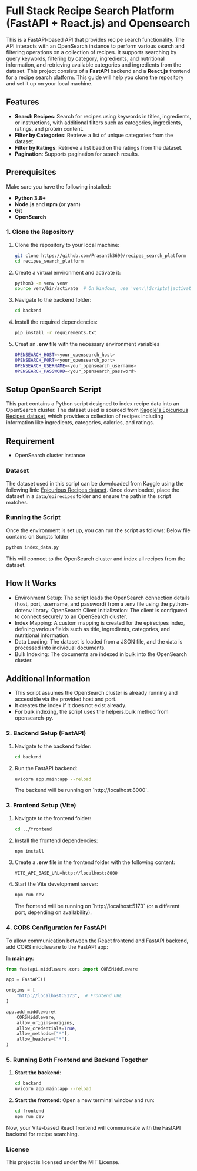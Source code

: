 # Full Stack Recipe Search Platform (FastAPI + React.js) and Opensearch

This is a FastAPI-based API that provides recipe search functionality. The API interacts with an OpenSearch instance to perform various search and filtering operations on a collection of recipes. It supports searching by query keywords, filtering by category, ingredients, and nutritional information, and retrieving available categories and ingredients from the dataset. This project consists of a **FastAPI** backend and a **React.js** frontend for a recipe search platform. This guide will help you clone the repository and set it up on your local machine.

## Features

- **Search Recipes**: Search for recipes using keywords in titles, ingredients, or instructions, with additional filters such as categories, ingredients, ratings, and protein content.
- **Filter by Categories**: Retrieve a list of unique categories from the dataset.
- **Filter by Ratings**: Retrieve a list baed on the ratings from the dataset.
- **Pagination**: Supports pagination for search results.

## Prerequisites

Make sure you have the following installed:

- **Python 3.8+**
- **Node.js** and **npm** (or **yarn**)
- **Git**
- **OpenSearch**

### 1. Clone the Repository

1. Clone the repository to your local machine:
   ```bash
   git clone https://github.com/Prasanth3699/recipes_search_platform
   cd recipes_search_platform
   ```
2. Create a virtual environment and activate it:

   ```bash
   python3 -m venv venv
   source venv/bin/activate  # On Windows, use 'venv\\Scripts\\activate'
   ```

3. Navigate to the backend folder:

   ```bash
   cd backend
   ```

4. Install the required dependencies:

   ```bash
   pip install -r requirements.txt
   ```

5. Creat an **.env** file with the necessary environment variables
   ```bash
   OPENSEARCH_HOST=<your_opensearch_host>
   OPENSEARCH_PORT=<your_opensearch_port>
   OPENSEARCH_USERNAME=<your_opensearch_username>
   OPENSEARCH_PASSWORD=<your_opensearch_password>
   ```

## Setup OpenSearch Script

This part contains a Python script designed to index recipe data into an OpenSearch cluster. The dataset used is sourced from [Kaggle's Epicurious Recipes dataset](https://www.kaggle.com/datasets/hugodarwood/epirecipes), which provides a collection of recipes including information like ingredients, categories, calories, and ratings.

## Requirement

- OpenSearch cluster instance

### Dataset

The dataset used in this script can be downloaded from Kaggle using the following link: [Epicurious Recipes dataset](https://www.kaggle.com/datasets/hugodarwood/epirecipes). Once downloaded, place the dataset in a `data/epirecipes` folder and ensure the path in the script matches.

### Running the Script

Once the environment is set up, you can run the script as follows:
Below file contains on Scripts folder

```bash
python index_data.py
```

This will connect to the OpenSearch cluster and index all recipes from the dataset.

## How It Works

- Environment Setup: The script loads the OpenSearch connection details (host, port, username, and password) from a .env file using the python-dotenv library.
  OpenSearch Client Initialization: The client is configured to connect securely to an OpenSearch cluster.
- Index Mapping: A custom mapping is created for the epirecipes index, defining various fields such as title, ingredients, categories, and nutritional information.
- Data Loading: The dataset is loaded from a JSON file, and the data is processed into individual documents.
- Bulk Indexing: The documents are indexed in bulk into the OpenSearch cluster.

## Additional Information

- This script assumes the OpenSearch cluster is already running and accessible via the provided host and port.
- It creates the index if it does not exist already.
- For bulk indexing, the script uses the helpers.bulk method from opensearch-py.

### 2. Backend Setup (FastAPI)

1. Navigate to the backend folder:

   ```bash
   cd backend
   ```

2. Run the FastAPI backend:
   ```bash
   uvicorn app.main:app --reload
   ```
   The backend will be running on \`http://localhost:8000\`.

### 3. Frontend Setup (Vite)

1. Navigate to the frontend folder:

   ```bash
   cd ../frontend
   ```

2. Install the frontend dependencies:

   ```bash
   npm install
   ```

3. Create a **.env** file in the frontend folder with the following content:

   ```
   VITE_API_BASE_URL=http://localhost:8000
   ```

4. Start the Vite development server:
   ```bash
   npm run dev
   ```
   The frontend will be running on \`http://localhost:5173\` (or a different port, depending on availability).

### 4. CORS Configuration for FastAPI

To allow communication between the React frontend and FastAPI backend, add CORS middleware to the FastAPI app:

In **main.py**:

```python
from fastapi.middleware.cors import CORSMiddleware

app = FastAPI()

origins = [
    "http://localhost:5173",  # Frontend URL
]

app.add_middleware(
    CORSMiddleware,
    allow_origins=origins,
    allow_credentials=True,
    allow_methods=["*"],
    allow_headers=["*"],
)
```

### 5. Running Both Frontend and Backend Together

1. **Start the backend**:

   ```bash
   cd backend
   uvicorn app.main:app --reload
   ```

2. **Start the frontend**:
   Open a new terminal window and run:
   ```bash
   cd frontend
   npm run dev
   ```

Now, your Vite-based React frontend will communicate with the FastAPI backend for recipe searching.

### License

This project is licensed under the MIT License.
